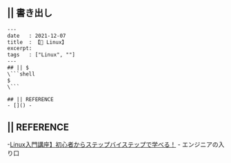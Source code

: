 ## || 書き出し

```txt
---
date   : 2021-12-07
title  : 【🐚 Linux】
excerpt: 
tags   : ["Linux", ""]
---
## || $
\```shell
$
\```

## || REFERENCE
- []() - 

```

## || REFERENCE
-[Linux入門講座】初心者からステップバイステップで学べる！](https://eng-entrance.com/category/linux) - エンジニアの入り口
